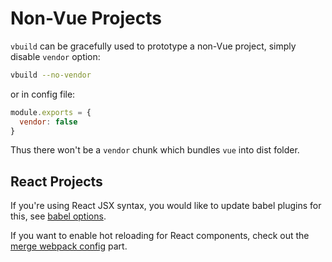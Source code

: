 # Non-Vue Projects

`vbuild` can be gracefully used to prototype a non-Vue project, simply disable `vendor` option:

```bash
vbuild --no-vendor
```

or in config file:

```js
module.exports = {
  vendor: false
}
```

Thus there won't be a `vendor` chunk which bundles `vue` into dist folder.

## React Projects

If you're using React JSX syntax, you would like to update babel plugins for this, see [babel options](/config.html#babel-options).

If you want to enable hot reloading for React components, check out the [merge webpack config](/config.html#merge-webpack-config) part.
